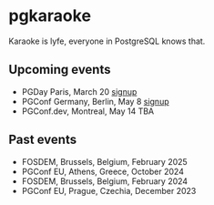 # pgkaraoke
Karaoke is lyfe, everyone in PostgreSQL knows that. 

## Upcoming events
* PGDay Paris, March 20 [signup](https://docs.google.com/forms/d/e/1FAIpQLScYyOUlVAReSMVZ38ui_QPqIK9lUmL2vlcC_kRUMzRcjGWzLQ/viewform?usp=header)
* PGConf Germany, Berlin, May 8 [signup](https://docs.google.com/forms/d/e/1FAIpQLScYyOUlVAReSMVZ38ui_QPqIK9lUmL2vlcC_kRUMzRcjGWzLQ/viewform?usp=header)
* PGConf.dev, Montreal, May 14 TBA

## Past events
* FOSDEM, Brussels, Belgium, February 2025
* PGConf EU, Athens, Greece, October 2024
* FOSDEM, Brussels, Belgium, February 2024
* PGConf EU, Prague, Czechia, December 2023
